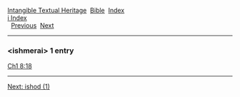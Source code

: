 [Intangible Textual Heritage](../../index)  [Bible](../index) 
[Index](index)   
[i Index](_i_)  
  [Previous](c05951)  [Next](c05953) 

------------------------------------------------------------------------

### &lt;ishmerai&gt; 1 entry

[Ch1 8:18](../kjv/ch1008.htm#018)  

------------------------------------------------------------------------

[Next: ishod (1)](c05953)
